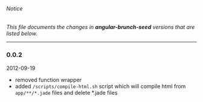 ###### Notice ######

*This file documents the changes in **angular-brunch-seed** versions that are listed below.*

* * *

### 0.0.2 ###


2012-09-19

+ removed function wrapper
+ added `/scripts/compile-html.sh` script which will compile html from `app/**/*.jade` files and delete *.jade files